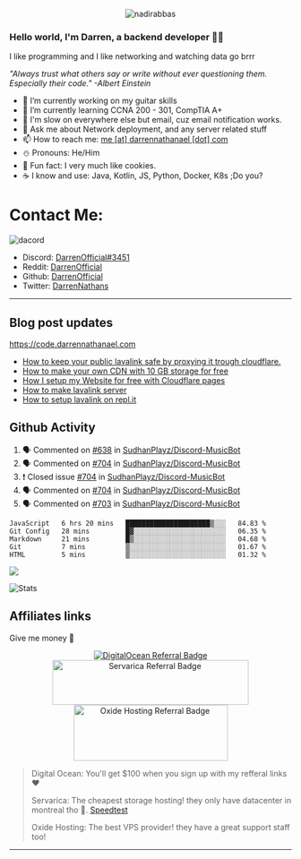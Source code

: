 <p align="center"> <img src="https://komarev.com/ghpvc/?username=DarrenOfficial&label=Profile%20views&color=0e75b6&style=flat" alt="nadirabbas" /> </p>

### Hello world, I'm Darren, a backend developer 👨‍💻
I like programming and I like networking and watching data go brrr

_"Always trust what others say or write without ever questioning them. Especially their code." -Albert Einstein_



- 🔭 I’m currently working on my guitar skills
- 🌴 I’m currently learning CCNA 200 - 301, CompTIA A+ 
- 🚀 I'm slow on everywhere else but email, cuz email notification works.
- 💬 Ask me about Network deployment, and any server related stuff 
- 📫 How to reach me: [me [at] darrennathanael [dot] com](mailto:me@darrennathanael.com) 
- ⛄️ Pronouns: He/Him 
- 🍪 Fun fact: I very much like cookies. 
- ☕ I know and use: Java, Kotlin, JS, Python, Docker, K8s ;Do you?

# Contact Me:

![dacord](https://discord.c99.nl/widget/theme-4/508296903960821771.png)

- Discord: [DarrenOfficial#3451](https://discord.com/users/508296903960821771)
- Reddit: [DarrenOfficial](https://reddit.com/u/DarrenOfficiallol)
- Github: [DarrenOfficial](https://github.com/DarrenOfficial)
- Twitter: [DarrenNathans](https://twitter.com/DarrenNathans)


---
## Blog post updates
https://code.darrennathanael.com
<!-- BLOG-POST-LIST:START -->
- [How to keep your public lavalink safe by proxying it trough cloudflare.](https://code.darrennathanael.com/how-to-keep-your-public-lavalink-safe-by-proxying-it-trough-cloudflare)
- [How to make your own CDN with 10 GB storage for free](https://code.darrennathanael.com/how-to-make-your-own-cdn-with-10-gb-storage-for-free)
- [How I setup my Website for free with Cloudflare pages](https://code.darrennathanael.com/how-i-setup-my-website-for-free-with-cloudflare-pages)
- [How to make lavalink server](https://code.darrennathanael.com/how-to-lavalink)
- [How to setup lavalink on repl.it](https://code.darrennathanael.com/how-to-setup-lavalink-on-replit)
<!-- BLOG-POST-LIST:END -->

## Github Activity
<!--START_SECTION:activity-->
1. 🗣 Commented on [#638](https://github.com/SudhanPlayz/Discord-MusicBot/issues/638) in [SudhanPlayz/Discord-MusicBot](https://github.com/SudhanPlayz/Discord-MusicBot)
2. 🗣 Commented on [#704](https://github.com/SudhanPlayz/Discord-MusicBot/issues/704) in [SudhanPlayz/Discord-MusicBot](https://github.com/SudhanPlayz/Discord-MusicBot)
3. ❗️ Closed issue [#704](https://github.com/SudhanPlayz/Discord-MusicBot/issues/704) in [SudhanPlayz/Discord-MusicBot](https://github.com/SudhanPlayz/Discord-MusicBot)
4. 🗣 Commented on [#704](https://github.com/SudhanPlayz/Discord-MusicBot/issues/704) in [SudhanPlayz/Discord-MusicBot](https://github.com/SudhanPlayz/Discord-MusicBot)
5. 🗣 Commented on [#703](https://github.com/SudhanPlayz/Discord-MusicBot/issues/703) in [SudhanPlayz/Discord-MusicBot](https://github.com/SudhanPlayz/Discord-MusicBot)
<!--END_SECTION:activity-->



<!--START_SECTION:waka-->
```text
JavaScript   6 hrs 20 mins   █████████████████████▒░░░   84.83 % 
Git Config   28 mins         █▓░░░░░░░░░░░░░░░░░░░░░░░   06.35 % 
Markdown     21 mins         █▒░░░░░░░░░░░░░░░░░░░░░░░   04.68 % 
Git          7 mins          ▒░░░░░░░░░░░░░░░░░░░░░░░░   01.67 % 
HTML         5 mins          ▒░░░░░░░░░░░░░░░░░░░░░░░░   01.32 % 
```
<!--END_SECTION:waka-->

<img src="https://activity-graph.herokuapp.com/graph?username=DarrenOfficial&bg_color=202020&color=ffffff&line=4f8cc9&point=ffffff&area=true&hide_border=true"/>

![Stats](https://github-readme-stats.vercel.app/api?username=DarrenOfficial&layout=compact&hide_border=true&hide_title=true&count_private=true&include_all_commits=true&show_icons=true&bg_color=00000000&text_color=c3c6ce&icon_color=4e64f7)
## Affiliates links
Give me money :pray:
<div align="center">
  <a href="https://www.digitalocean.com/?refcode=f6197d2feaff&utm_campaign=Referral_Invite&utm_medium=Referral_Program&utm_source=badge"><img src="https://web-platforms.sfo2.digitaloceanspaces.com/WWW/Badge%202.svg" alt="DigitalOcean Referral Badge" /></a>
  <a href="https://clients.servarica.com/aff.php?aff=519">
    <img src="https://servarica.com/wp-content/uploads/2018/10/serverica-logo-w-4.png" alt="Servarica Referral Badge" width="350" height="80">
  </a>
  <a href="https://billing.oxide.host/aff.php?aff=133">
    <img src="https://oxide.host/assets/img/company-logo-footer.png" alt="Oxide Hosting Referral Badge" width="275" height="100">
  </a>
  </div>


> Digital Ocean: You'll get $100 when you sign up with my refferal links ❤️
> 
> Servarica: The cheapest storage hosting! they only have datacenter in montreal tho 🙏. [Speedtest](https://www.speedtest.net/result/c/6d2afd85-0687-4330-9b6a-8fe7d48ee040)
> 
> Oxide Hosting: The best VPS provider! they have a great support staff too!

---
